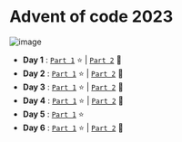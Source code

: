 # Advent of code 2023

![image](https://github.com/valentinefleith/advent-of-code-2023/assets/125041345/ee33b8ff-a55a-4f30-ba37-e4b869f9ed37)






- **Day 1** : [`Part 1`](/day-1/part1.py)  :star: | [`Part 2`](/day-1/part2.py) :star2:
- **Day 2** : [`Part 1`](/day-2/part1.py)  :star: | [`Part 2`](/day-2/part2.py) :star2:
- **Day 3** : [`Part 1`](/day-3/part1.py)  :star: | [`Part 2`](/day-3/part2.py) :star2:
- **Day 4** : [`Part 1`](/day-4/part1.py)  :star: | [`Part 2`](/day-4/part2.py) :star2:
- **Day 5** : [`Part 1`](/day-5/part1.py)  :star:
- **Day 6** : [`Part 1`](/day-6/part1.py)  :star: | [`Part 2`](/day-6/part2.py) :star2:
